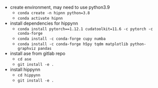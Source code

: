 - create environment, may need to use python3.9
  - ```conda create -n hipnn python=3.8```
  - ```conda activate hipnn```
- install dependencies for hippynn
  - ```conda install pytorch==1.12.1 cudatoolkit=11.6 -c pytorch -c conda-forge```
  - ```conda install -c conda-forge cupy numba```
  - ```conda install -c conda-forge h5py tqdm matplotlib python-graphviz pandas```
- install ase from gitlab repo
  - ```cd ase```
  - ```git install -e .```
- install hippynn
  - ```cd hippynn```
  - ```git install -e .```

